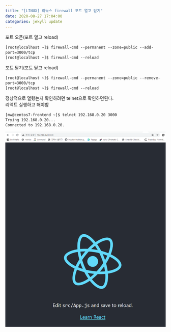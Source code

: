 ```yaml
---
title: "[LINUX] 리눅스 firewall 포트 열고 닫기"
date: 2020-08-27 17:04:00
categories: jekyll update
---
```


포트 오픈(포트 열고 reload)
```
[root@localhost ~]$ firewall-cmd --permanent --zone=public --add-port=3000/tcp
[root@localhost ~]$ firewall-cmd --reload
```

포트 닫기(포트 닫고 reload)
```
[root@localhost ~]$ firewall-cmd --permanent --zone=public --remove-port=3000/tcp
[root@localhost ~]$ firewall-cmd --reload
```

정상적으로 열렸는지 확인하려면 telnet으로 확인하면된다.<br>
리액트 실행하고 해야함
```
[mw@centos7-frontend ~]$ telnet 192.168.0.20 3000
Trying 192.168.0.20...
Connected to 192.168.0.20.
```
<img src='/assets/img/start_react.png'>